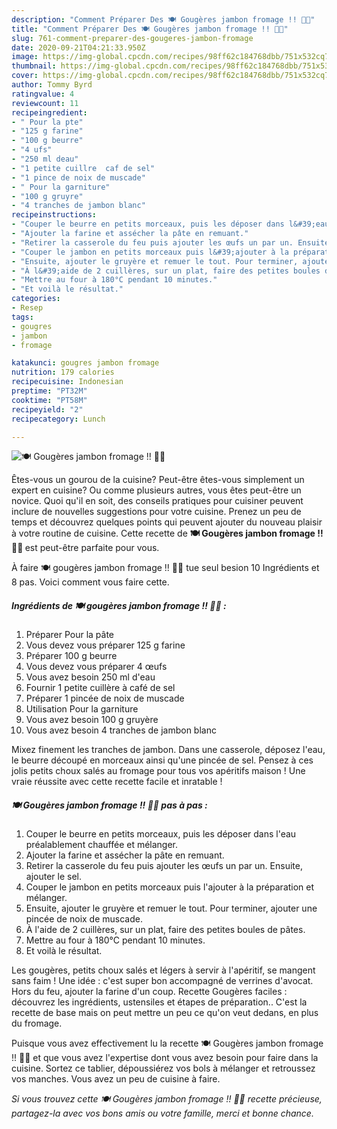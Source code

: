 ```yaml
---
description: "Comment Préparer Des 🍽️ Gougères jambon fromage !! 🧀🥩"
title: "Comment Préparer Des 🍽️ Gougères jambon fromage !! 🧀🥩"
slug: 761-comment-preparer-des-gougeres-jambon-fromage
date: 2020-09-21T04:21:33.950Z
image: https://img-global.cpcdn.com/recipes/98ff62c184768dbb/751x532cq70/🍽️-gougeres-jambon-fromage-🧀🥩-photo-principale-de-la-recette.jpg
thumbnail: https://img-global.cpcdn.com/recipes/98ff62c184768dbb/751x532cq70/🍽️-gougeres-jambon-fromage-🧀🥩-photo-principale-de-la-recette.jpg
cover: https://img-global.cpcdn.com/recipes/98ff62c184768dbb/751x532cq70/🍽️-gougeres-jambon-fromage-🧀🥩-photo-principale-de-la-recette.jpg
author: Tommy Byrd
ratingvalue: 4
reviewcount: 11
recipeingredient:
- " Pour la pte"
- "125 g farine"
- "100 g beurre"
- "4 ufs"
- "250 ml deau"
- "1 petite cuillre  caf de sel"
- "1 pince de noix de muscade"
- " Pour la garniture"
- "100 g gruyre"
- "4 tranches de jambon blanc"
recipeinstructions:
- "Couper le beurre en petits morceaux, puis les déposer dans l&#39;eau préalablement chauffée et mélanger."
- "Ajouter la farine et assécher la pâte en remuant."
- "Retirer la casserole du feu puis ajouter les œufs un par un. Ensuite, ajouter le sel."
- "Couper le jambon en petits morceaux puis l&#39;ajouter à la préparation et mélanger."
- "Ensuite, ajouter le gruyère et remuer le tout. Pour terminer, ajouter une pincée de noix de muscade."
- "À l&#39;aide de 2 cuillères, sur un plat, faire des petites boules de pâtes."
- "Mettre au four à 180°C pendant 10 minutes."
- "Et voilà le résultat."
categories:
- Resep
tags:
- gougres
- jambon
- fromage

katakunci: gougres jambon fromage 
nutrition: 179 calories
recipecuisine: Indonesian
preptime: "PT32M"
cooktime: "PT58M"
recipeyield: "2"
recipecategory: Lunch

---
```



![🍽️ Gougères jambon fromage !! 🧀🥩](https://img-global.cpcdn.com/recipes/98ff62c184768dbb/751x532cq70/🍽️-gougeres-jambon-fromage-🧀🥩-photo-principale-de-la-recette.jpg)

Êtes-vous un gourou de la cuisine? Peut-être êtes-vous simplement un expert en cuisine? Ou comme plusieurs autres, vous êtes peut-être un novice. Quoi qu'il en soit, des conseils pratiques pour cuisiner peuvent inclure de nouvelles suggestions pour votre cuisine. Prenez un peu de temps et découvrez quelques points qui peuvent ajouter du nouveau plaisir à votre routine de cuisine. Cette recette de <strong> 🍽️ Gougères jambon fromage !! 🧀🥩 </strong> est peut-être parfaite pour vous.

<!--inarticleads1-->

À faire 🍽️ gougères jambon fromage !! 🧀🥩 tue seul besion 10 Ingrédients et 8 pas. Voici comment vous faire cette.

##### Ingrédients de 🍽️ gougères jambon fromage !! 🧀🥩 :

1. Préparer  Pour la pâte
1. Vous devez vous préparer 125 g farine
1. Préparer 100 g beurre
1. Vous devez vous préparer 4 œufs
1. Vous avez besoin 250 ml d&#39;eau
1. Fournir 1 petite cuillère à café de sel
1. Préparer 1 pincée de noix de muscade
1. Utilisation  Pour la garniture
1. Vous avez besoin 100 g gruyère
1. Vous avez besoin 4 tranches de jambon blanc


Mixez finement les tranches de jambon. Dans une casserole, déposez l&#39;eau, le beurre découpé en morceaux ainsi qu&#39;une pincée de sel. Pensez à ces jolis petits choux salés au fromage pour tous vos apéritifs maison ! Une vraie réussite avec cette recette facile et inratable ! 

<!--inarticleads2-->

##### 🍽️ Gougères jambon fromage !! 🧀🥩 pas à pas :

1. Couper le beurre en petits morceaux, puis les déposer dans l&#39;eau préalablement chauffée et mélanger.
1. Ajouter la farine et assécher la pâte en remuant.
1. Retirer la casserole du feu puis ajouter les œufs un par un. Ensuite, ajouter le sel.
1. Couper le jambon en petits morceaux puis l&#39;ajouter à la préparation et mélanger.
1. Ensuite, ajouter le gruyère et remuer le tout. Pour terminer, ajouter une pincée de noix de muscade.
1. À l&#39;aide de 2 cuillères, sur un plat, faire des petites boules de pâtes.
1. Mettre au four à 180°C pendant 10 minutes.
1. Et voilà le résultat.


Les gougères, petits choux salés et légers à servir à l&#39;apéritif, se mangent sans faim ! Une idée : c&#39;est super bon accompagné de verrines d&#39;avocat. Hors du feu, ajouter la farine d&#39;un coup. Recette Gougères faciles : découvrez les ingrédients, ustensiles et étapes de préparation.. C&#39;est la recette de base mais on peut mettre un peu ce qu&#39;on veut dedans, en plus du fromage. 

<!--inarticleads1-->

<p>
Puisque vous avez effectivement lu la recette 🍽️ Gougères jambon fromage !! 🧀🥩 et que vous avez l'expertise dont vous avez besoin pour faire dans la cuisine. Sortez ce tablier, dépoussiérez vos bols à mélanger et retroussez vos manches. Vous avez un peu de cuisine à faire.
</p>

<p>
<i>Si vous trouvez cette 🍽️ Gougères jambon fromage !! 🧀🥩 recette précieuse, partagez-la avec vos bons amis ou votre famille, merci et bonne chance.</i>
</p>
